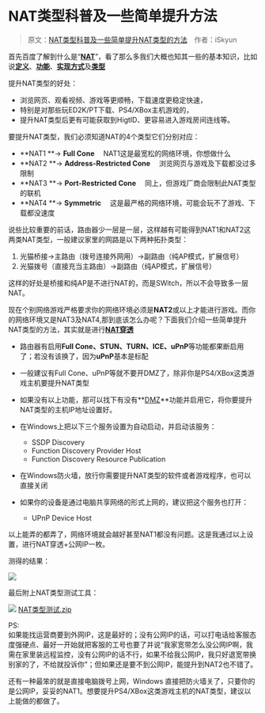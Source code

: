 # NAT类型科普及一些简单提升方法

> 原文：[NAT类型科普及一些简单提升NAT类型的方法](http://www.right.com.cn/forum/thread-199299-1-1.html)&emsp;作者：iSkyun

首先百度了解到什么是“[**NAT**](http://baike.baidu.com/item/nat)”，看了那么多我们大概也知其一些的基本知识，比如说[**定义**](http://baike.baidu.com/item/nat)、[**功能**](http://baike.baidu.com/item/nat#1)、[**实现方式**](http://baike.baidu.com/item/nat#2)及[**类型**](http://baike.baidu.com/item/nat#7)
  
提升NAT类型的好处：  

* 浏览网页、观看视频、游戏等更顺畅，下载速度更稳定快速，  
* 特别是对那些玩ED2K/PT下载、PS4/XBox主机游戏的，  
* 提升NAT类型后更有可能获取到HigtID、更容易进入游戏房间连线等。  
  
要提升NAT类型，我们必须知道NAT的4个类型它们分别对应：  

* **NAT1 **→ **Full Cone**&emsp;  NAT1这是最宽松的网络环境，你想做什么
* **NAT2 **→ **Address-Restricted Cone** &emsp;浏览网页与游戏及下载都没过多限制
* **NAT3 **→ **Port-Restricted Cone** &emsp;同上，但游戏厂商会限制此NAT类型的联机
* **NAT4 **→ **Symmetric** &emsp;这是最严格的网络环境，可能会玩不了游戏、下载都没速度
  
说些比较重要的前话，路由器少一层是一层，这样越有可能得到NAT1和NAT2这两类NAT类型，一般建议家里的网路是以下两种拓扑类型：  
1. 光猫桥接→主路由（拨号连接外网用）→副路由（纯AP模式，扩展信号）  
2. 光猫拨号（直接充当主路由）→副路由（纯AP模式，扩展信号）  

这样的好处是桥接和纯AP是不进行NAT的，而是SWitch，所以不会导致多一层NAT。
  
现在个别网络游戏严格要求你的网络环境必须是**NAT2**或以上才能进行游戏。而你的网络环境又是NAT3及NAT4,那到底该怎么办呢？下面我们介绍一些简单提升NAT类型的方法，其实就是进行[**NAT穿透**](http://baike.baidu.com/item/nat#3_3)

* 路由器有启用**Full Cone、STUN、TURN、ICE、uPnP**等功能都果断启用了；若没有该换了，因为**uPnP**基本是标配

* 一般建议有Full Cone、uPnP等就不要开DMZ了，除非你是PS4/XBox这类游戏主机要提升NAT类型

* 如果没有以上功能，那可以找下有没有**[DMZ](http://baike.baidu.com/item/dmz)**功能并启用它，将你要提升NAT类型的主机IP地址设置好。

* 在Windows上把以下三个服务设置为自动启动，并启动该服务：   

    * SSDP Discovery  
    * Function Discovery Provider Host  
    * Function Discovery Resource Publication  
  
* 在Windows防火墙，放行你需要提升NAT类型的软件或者游戏程序，也可以直接关闭

* 如果你的设备是通过电脑共享网络的形式上网的，建议把这个服务也打开：
    
    * UPnP Device Host  

以上能弄的都弄了，网络环境就会越好甚至NAT1都没有问题。这是我通过以上设置，进行NAT穿透+公网IP一枚。

测得的结果： 

![](https://ipfs.io/ipfs/QmZNLVAGW4wUrd1qpRKhj4JzXei9PhKJ7z9HTnjvp3qYbw?0.jpg)   

<!-- ![](http://www.right.com.cn/forum/data/attachment/forum/201611/10/132059dd4rfiilqz4e4s4p.jpg)   -->
最后附上NAT类型测试工具：  

![](https://ipfs.io/ipfs/Qmd9HsHjV3M2Zy4d5BzAuBNcTftMe7JyuJttLRUfzptcS3?4.gif) [NAT类型测试.zip](http://down7.pc6.com/xy3/NatTypeTester.zip) 

<!-- ![](http://www.right.com.cn/forum/static/image/filetype/zip.gif) [NAT类型测试.zip](http://www.right.com.cn/forum/plugin.php?id=imc_attachad:ad&aid=MTQzODYzfDQxMGQxODFmfDE1MjU4MzkxMjZ8MHwxOTkyOTk%3D)  -->
PS:  
如果能找运营商要到外网IP，这是最好的；没有公网IP的话，可以打电话给客服态度强硬点、最好一开始就把客服的工号也要了并说“我家宽带怎么没公网IP啊，我需在家里装远程监控，没有公网IP的话不行，如果不给我公网IP，我只好退宽带换别家的了，不给就投诉你”；但如果还是要不到公网IP，能提升到NAT2也不错了。

还有一种最笨的就是直接电脑拨号上网，Windows 直接把防火墙关了，只要你的是公网IP，妥妥的NAT1。想要提升PS4/XBox这类游戏主机的NAT类型，建议以上能做的都做了。    
  


